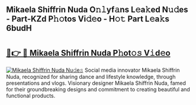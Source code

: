 ## Mikaela Shiffrin Nuda O𝚗𝚕yf𝚊ns L𝚎a𝚔ed N𝚞𝚍es - Part-KZd P𝚑𝚘tos Vi𝚍𝚎o - H𝚘𝚝 Part L𝚎a𝚔s 6budH

# <h2><a href="http://kfdnzxi.oniu.top/?m=Mikaela+Shiffrin+Nuda">🔗👉 🔴 Mikaela Shiffrin Nuda P𝚑ot𝚘𝚜 V𝚒d𝚎o</a></h2>

[![Mikaela Shiffrin Nuda Nu𝚍e𝚜](https://i.imgur.com/0qMVB7G.gif)](http://kfdnzxi.oniu.top/?m=Mikaela+Shiffrin+Nuda)
Social media innovator Mikaela Shiffrin Nuda, recognized for sharing dance and lifestyle knowledge, through presentations and vlogs. Visionary designer Mikaela Shiffrin Nuda, famed for their groundbreaking designs and commitment to creating beautiful and functional products.  
